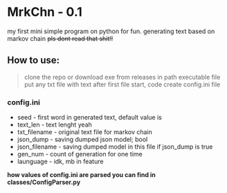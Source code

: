 # MrkChn - 0.1
my first mini simple program on python for fun. 
generating text based on markov chain
~~pls dont read that shit!!~~

## How to use:
> clone the repo or download exe from releases
> in path executable file put any txt file with text
> after first file start, code create config.ini file
### config.ini
* seed - first word in generated text, default value is <START>
* text_len - text lenght yeah
* txt_filename - original text file for markov chain
* json_dump - saving dumped json model; bool
* json_filename - saving dumped model in this file if json_dump is true
* gen_num - count of generation for one time
* launguage - idk, mb in feature

**how values of config.ini are parsed you can find in classes/ConfigParser.py**
